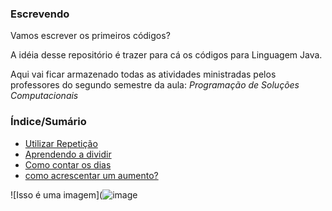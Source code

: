 ### Escrevendo

Vamos escrever os primeiros códigos?

A idéia desse repositório é trazer para cá os códigos para Linguagem Java. 

Aqui vai ficar armazenado todas as atividades ministradas pelos professores
do segundo semestre da aula: _Programação de Soluções Computacionais_

### Índice/Sumário
- [Utilizar Repetição](https://github.com/Michele-Nakashima/Escrevendo/blob/main/repeticao)
- [Aprendendo a dividir](https://github.com/Michele-Nakashima/Escrevendo/blob/main/Divis%C3%A3o%20(Alunos))
- [Como contar os dias](https://github.com/Michele-Nakashima/Escrevendo/blob/main/Dias%20vividos)
- [como acrescentar um aumento?](https://github.com/Michele-Nakashima/Escrevendo/blob/main/Aumento)

![Isso é uma imagem](![image](https://images.pexels.com/photos/577585/pexels-photo-577585.jpeg?auto=compress&cs=tinysrgb&dpr=2&h=650&w=940)

